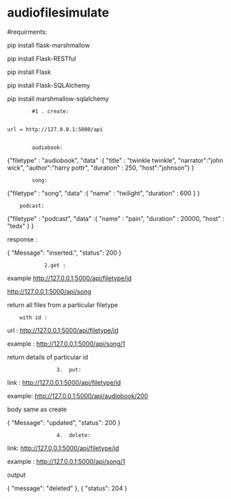 # audiofilesimulate

#requirments:

pip install flask-marshmallow


pip install Flask-RESTful


pip install Flask

        
pip install Flask-SQLAlchemy


pip install marshmallow-sqlalchemy




			#1 . create:


 	url = http://127.0.0.1:5000/api

 
			audiobook:


{"filetype" : "audiobook",
    "data" :{
       "title" : "twinkle twinkle",
       "narrator":"john wick",
       "author":"harry pottr",
     "duration" : 250,
     "host":"johnson"}
}




			song:


{"filetype" : "song",
    "data" :{
       "name" : "twilight",
     "duration" : 600
    }
}



		podcast:

{"filetype" : "podcast",
    "data" :{
       "name" : "pain",
     "duration" : 20000,
     "host" : "tedx"
    }
}


response : 

{
    "Message": "inserted.",
    "status": 200
}








				2.get : 

example
http://127.0.0.1:5000/api/filetype/id
	
	
http://127.0.0.1:5000/api/song

return all files from a particular filetype


		with id :

url :   http://127.0.0.1:5000/api/filetype/id
	
	
example :    http://127.0.0.1:5000/api/song/1


return details of particular id 
	
	






					3.  put:


link : http://127.0.0.1:5000/api/filetype/id


example:   http://127.0.0.1:5000/api/audiobook/200

body same as create


{
    "Message": "updated",
    "status": 200
}



					4.  delete:


link: http://127.0.0.1:5000/api/filetype/id
	

example : http://127.0.0.1:5000/api/song/1


output

{
        "message": "deleted"
    },
    {
        "status": 204
    }


